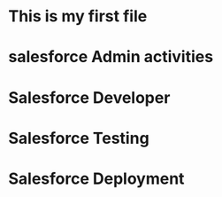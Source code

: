 # This is my first file
# salesforce Admin activities
# Salesforce Developer
# Salesforce Testing
# Salesforce Deployment
